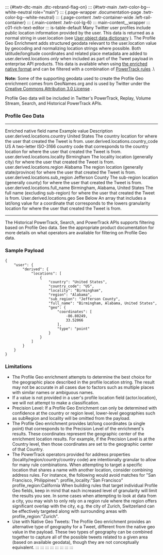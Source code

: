 ::: {#twtr-dtc-main .dtc-rebrand-flag-on}
::: {#twtr-main .twtr-color-bg--white-neutral role="main"}
::: {.page-wrapper .documentation-page .twtr-color-bg--white-neutral}
::: {.page-content .twtr-container-wide .left-rail-container}
::: {.main-content .twtr-col-lg-6}
::: main-content__wrapper
::: c01-rich-text-editor
::: is-table-default
Many Twitter user profiles include public location information provided
by the user. This data is returned as a normal string in user.location
(see [User object data
dictionary](/en/docs/twitter-api/enterprise/data-dictionary/native-enriched-object/user.html)
). The Profile Geo Enrichment adds structured geodata relevant to the
user.location value by geocoding and normalizing location strings where
possible. Both latitude/longitude coordinates and related place metadata
are added to user.derived.locations *only* when included as part of the
Tweet payload in enterprise API products. This data is available when
using [the enriched native
format](/en/docs/twitter-api/enterprise/data-dictionary/overview.html)
and can be filtered with a combination of [PowerTrack
rules](/en/docs/twitter-api/enterprise/rules-and-filtering/enterprise-operators)
.\

**Note:** Some of the supporting geodata used to create the Profile Geo
enrichment comes from GeoNames.org and is used by Twitter under the
[Creative Commons Attribution 3.0
License](https://creativecommons.org/licenses/by/3.0/us/legalcode) .

Profile Geo data will be included in Twitter\'s PowerTrack, Replay,
Volume Stream, Search, and Historical PowerTrack APIs.

### Profile Geo Data

  ------------------------------------- ------------------------------------ -----------------------------------------------------------------------------------------------------------------------------------------------------------------
  Enriched native field name            Example value                        Description
  user.derived.locations.country        United States                        The country location for where the user that created the Tweet is from.
  user.derived.locations.country_code   US                                   A two-letter ISO-3166 country code that corresponds to the country location for where the user that created the Tweet is from.
  user.derived.locations.locality       Birmingham                           The locality location (generally city) for where the user that created the Tweet is from.
  user.derived.locations.region         Alabama                              The region location (generally state/province) for where the user that created the Tweet is from.
  user.derived.locations.sub_region     Jefferson County                     The sub-region location (generally county) for where the user that created the Tweet is from.
  user.derived.locations.full_name      Birmingham, Alabama, United States   The full name (excluding sub-region) for where the user that created the Tweet is from.
  User.derived.locations.geo            See Below                            An array that includes a lat/long value for a coordinate that corresponds to the lowers granularity location for where the user that created the Tweet is from.
  ------------------------------------- ------------------------------------ -----------------------------------------------------------------------------------------------------------------------------------------------------------------

The Historical PowerTrack, Search, and PowerTrack APIs supports
filtering based on Profile Geo data. See the appropriate product
documentation for more details on what operators are available for
filtering on Profile Geo data.

### Sample Payload

    {
        "user": {
            "derived": {
                "locations": [
                    {
                        "country": "United States",
                        "country_code": "US",
                        "locality": "Birmingham",
                        "region": "Alabama",
                        "sub_region": "Jefferson County",
                        "full_name": "Birmingham, Alabama, United States",
                        "geo": {
                            "coordinates": [
                                -86.80249,
                                33.52066
                            ],
                            "type": "point"
                        }
                    }
                ]
            }
        }
    }

### Limitations

-   The Profile Geo enrichment attempts to determine the best choice for
    the geographic place described in the profile location string. The
    result may not be accurate in all cases due to factors such as
    multiple places with similar names or ambiguous names.
-   If a value is not provided in a user's profile location field
    (actor.location), we will not attempt to make a classification.
-   Precision Level: If a Profile Geo Enrichment can only be determined
    with confidence at the country or region level, lower-level
    geographies such as subRegion and locality will be omitted from the
    payload.
-   The Profile Geo enrichment provides lat/long coordinates (a single
    point) that corresponds to the Precision Level of the enrichment's
    results. These coordinates represent the geographic center of the
    enrichment location results. For example, if the Precision Level is
    at the Country level, then those coordinates are set to the
    geographic center of that Country.
-   The PowerTrack operators provided for address properties
    (locality/region/country/country code) are intentionally granular to
    allow for many rule combinations. When attempting to target a
    specific location that shares a name with another location, consider
    combining address rules. For instance, the following would avoid
    matches for "San Francisco, Philippines": profile_locality:"San
    Francisco" profile_region:California When building rules that target
    individual Profile Geo fields, keep in mind that each increased
    level of granularity will limit the results you see. In some cases
    when attempting to look at data from a city, you may wish to only
    rely on a region rule where the region offers significant overlap
    with the city, e.g. the city of Zurich, Switzerland can be
    effectively targeted along with surrounding areas with
    profile_region:"Zurich".
-   Use with Native Geo Tweets: The Profile Geo enrichment provides an
    alternative type of geography for a Tweet, different from the native
    geo value in the payload. These two types of geography can be
    combined together to capture all of the possible tweets related to a
    given area (based on available geodata), though they are not
    conceptually equivalent.
:::
:::
:::
:::
:::
:::
:::
:::
